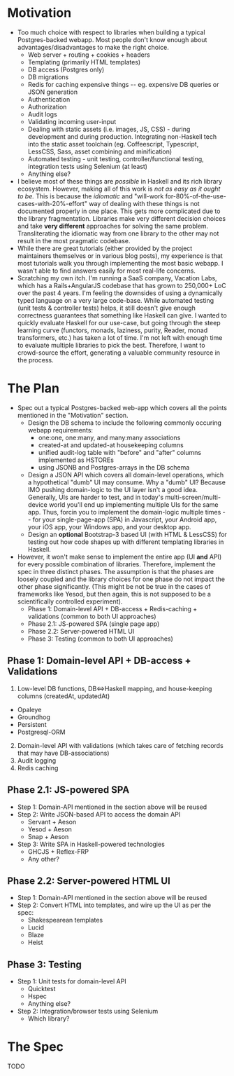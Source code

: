 # Motivation

* Too much choice with respect to libraries when building a typical Postgres-backed webapp. Most people don't know enough about advantages/disadvantages to make the right choice.
  * Web server + routing + cookies + headers
  * Templating (primarily HTML templates)
  * DB access (Postgres only)
  * DB migrations
  * Redis for caching expensive things -- eg. expensive DB queries or JSON generation
  * Authentication
  * Authorization
  * Audit logs
  * Validating incoming user-input
  * Dealing with static assets (i.e. images, JS, CSS) - during development and during production. Integrating non-Haskell tech into the static asset toolchain (eg. Coffeescript, Typescript, LessCSS, Sass, asset combining and minification)
  * Automated testing - unit testing, controller/functional testing, integration tests using Selenium (at least)
  * Anything else?
* I believe most of these things are *possible* in Haskell and its rich library ecosystem. However, making all of this work is *not as easy as it ought to be.* This is because the *idiomatic* and "will-work for-80%-of-the-use-cases-with-20%-effort" way of dealing with these things is not documented properly in one place. This gets more complicated due to the library fragmentation. Libraries make very different decision choices and take **very different** approaches for solving the same problem. Transliterating the idiomatic way from one library to the other may not result in the most pragmatic codebase.
* While there are great tutorials (either provided by the project maintainers themselves or in various blog posts), my experience is that most tutorials walk you through implementing the most basic webapp. I wasn't able to find answers easily for most real-life concerns. 
* Scratching my own itch. I'm running a SaaS company, Vacation Labs, which has a Rails+AngularJS codebase that has grown to 250,000+ LoC over the past 4 years. I'm feeling the downsides of using a dynamically typed language on a very large code-base. While automated testing (unit tests & controller tests) helps, it still doesn't give enough correctness guarantees that something like Haskell can give. I wanted to quickly evaluate Haskell for our use-case, but going through the steep learning curve (functors, monads, laziness, purity, Reader, monad transformers, etc.) has taken a lot of time. I'm not left with enough time to evaluate multiple libraries to pick the best. Therefore, I want to crowd-source the effort, generating a valuable community resource in the process.

# The Plan

* Spec out a typical Postgres-backed web-app which covers all the points mentioned in the "Motivation" section. 
  * Design the DB schema to include the following commonly occuring webapp requirements:
    * one:one, one:many, and many:many associations
    * created-at and updated-at housekeeping columns
    * unified audit-log table with "before" and "after" columns implemented as HSTOREs
    * using JSONB and Postgres-arrays in the DB schema
  * Design a JSON API which covers all domain-level operations, which a hypothetical "dumb" UI may consume. Why a "dumb" UI? Because IMO pushing domain-logic to the UI layer isn't a good idea. Generally, UIs are harder to test, and in today's multi-screen/multi-device world you'll end up implementing multiple UIs for the same app. Thus, forcin you to implement the domain-logic multiple times -- for your single-page-app (SPA) in Javascript, your Android app, your iOS app, your Windows app, and your desktop app.
  * Design an **optional** Bootstrap-3 based UI (with HTML & LessCSS) for testing out how code shapes up with different templating libraries in Haskell.
* However, it won't make sense to implement the entire app (UI **and** API) for every possible combination of libraries. Therefore, implement the spec in three distinct phases. The assumption is that the phases are loosely coupled and the library choices for one phase do not impact the other phase significantly. (This might be not be true in the cases of frameworks like Yesod, but then again, this is not supposed to be a scientifically controlled experiment).
  * Phase 1: Domain-level API + DB-access + Redis-caching + validations (common to both UI approaches)
  * Phase 2.1: JS-powered SPA (single page app)
  * Phase 2.2: Server-powered HTML UI
  * Phase 3: Testing (common to both UI approaches)

## Phase 1: Domain-level API + DB-access + Validations

1. Low-level DB functions, DB<=>Haskell mapping, and house-keeping columns (createdAt, updatedAt)
  * Opaleye
  * Groundhog 
  * Persistent
  * Postgresql-ORM
2. Domain-level API with validations (which takes care of fetching records that may have DB-associations)
3. Audit logging
4. Redis caching

## Phase 2.1: JS-powered SPA

* Step 1: Domain-API mentioned in the section above will be reused
* Step 2: Write JSON-based API to access the domain API
  * Servant + Aeson
  * Yesod + Aeson
  * Snap + Aeson
* Step 3: Write SPA in Haskell-powered technologies
  * GHCJS + Reflex-FRP
  * Any other?

## Phase 2.2: Server-powered HTML UI

* Step 1: Domain-API mentioned in the section above will be reused
* Step 2: Convert HTML into templates, and wire up the UI as per the spec:
  * Shakespearean templates
  * Lucid
  * Blaze
  * Heist

## Phase 3: Testing

* Step 1: Unit tests for domain-level API
  * Quicktest
  * Hspec
  * Anything else?
* Step 2: Integration/browser tests using Selenium
  * Which library?

# The Spec

TODO